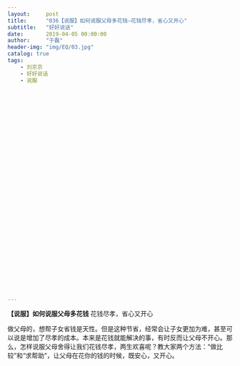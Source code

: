 ```yaml
---
layout:     post
title:      "036【说服】如何说服父母多花钱—花钱尽孝，省心又开心"
subtitle:   "好好说话"
date:       2019-04-05 00:00:00
author:     "于磊"
header-img: "img/EQ/03.jpg"
catalog: true
tags:
    - 刘京京
    - 好好说话
    - 说服


































---
```


 **【说服】如何说服父母多花钱**
 花钱尽孝，省心又开心
   

  

   做父母的，想帮子女省钱是天性。但是这种节省，经常会让子女更加为难，甚至可以说是增加了尽孝的成本。本来是花钱就能解决的事，有时反而让父母不开心。那么，怎样说服父母舍得让我们花钱尽孝，两生欢喜呢？教大家两个方法：“做比较”和“求帮助”，让父母在花你的钱的时候，既安心，又开心。